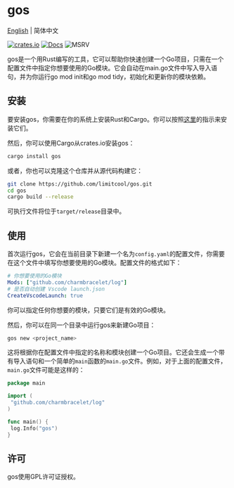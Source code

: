 # gos

[English](README.md) | 简体中文

[![crates.io](https://img.shields.io/crates/v/gos.svg)](https://crates.io/crates/gos)
[![Docs](https://docs.rs/gos/badge.svg)](https://docs.rs/gos)
![MSRV](https://img.shields.io/badge/rustc-1.78.0+-ab6000.svg)

gos是一个用Rust编写的工具，它可以帮助你快速创建一个Go项目，只需在一个配置文件中指定你想要使用的Go模块。它会自动在main.go文件中写入导入语句，并为你运行go mod init和go mod tidy，初始化和更新你的模块依赖。

## 安装

要安装gos，你需要在你的系统上安装Rust和Cargo。你可以按照[这里](https://www.rust-lang.org/tools/install)的指示来安装它们。

然后，你可以使用Cargo从crates.io安装gos：

```bash
cargo install gos
```

或者，你也可以克隆这个仓库并从源代码构建它：

```bash
git clone https://github.com/limitcool/gos.git
cd gos
cargo build --release
```

可执行文件将位于`target/release`目录中。

## 使用

首次运行gos，它会在当前目录下新建一个名为`config.yaml`的配置文件，你需要在这个文件中填写你想要使用的Go模块。配置文件的格式如下：

```yaml
# 你想要使用的Go模块
Mods: ["github.com/charmbracelet/log"]
# 是否自动创建 Vscode launch.json
CreateVscodeLaunch: true
```

你可以指定任何你想要的模块，只要它们是有效的Go模块。

然后，你可以在同一个目录中运行gos来新建Go项目：

```bash
gos new <project_name>
```

这将根据你在配置文件中指定的名称和模块创建一个Go项目。它还会生成一个带有导入语句和一个简单的`main`函数的`main.go`文件。例如，对于上面的配置文件，`main.go`文件可能是这样的：

```go
package main

import (
 "github.com/charmbracelet/log"
)

func main() {
 log.Info("gos")
}
```

## 许可

gos使用GPL许可证授权。
